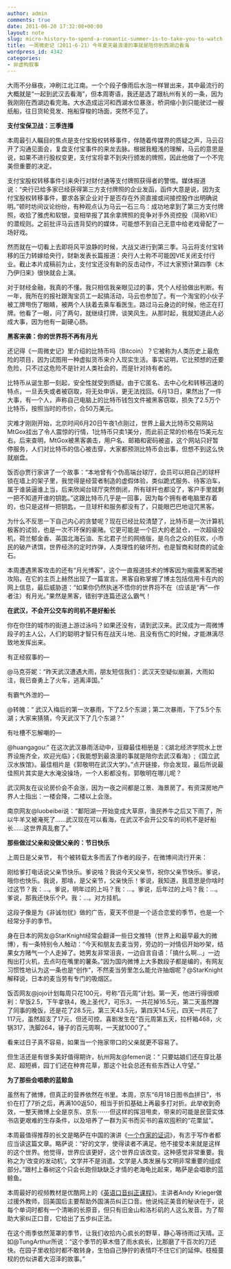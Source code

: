 ```yaml
---
author: admin
comments: true
date: 2011-06-20 17:32:08+00:00
layout: note
slug: micro-history-to-spend-a-romantic-summer-is-to-take-you-to-watch-the-ocean-at-the-west-lake
title: 一周微史记（2011-6-21）今年夏天最浪漫的事就是陪你到西湖边看海
wordpress_id: 4342
categories:
- 非虚构叙事
---
```


大雨不分昼夜，冲刷江北江南。一个个段子像雨后水泡一样冒出来，其中最流行的大概就是“一起到武汉去看海”，但本周寄语，我还是选了跟杭州有关的一条，因为我刚刚在西湖边看完海。大水造成运河和西湖水位暴涨，桥洞缩小到只能驶过一艘纸船，往日货轮竞发、拖船穿梭的场面，突然不见了。

**支付宝保卫战：三季连播**

本周最引人瞩目的焦点是支付宝股权转移事件，伴随着传媒界的质疑之声，马云召开了沟通见面会，复盘支付宝事件的来龙去脉。根据我粗浅的理解，马云的意思是说，如果不进行股权变更，支付宝将拿不到央行颁发的牌照，因此他做了一个不完美但重要的决定。

支付宝股权转移事件引来央行对财付通等支付牌照获得者的警惕。媒体报道说：“央行已给多家已经获得第三方支付牌照的企业发函，函件大意是说，因为支付宝股权转移事件，要求各家企业对于是否存在外资直接或间接控股作出明确说明。”顿时坊间议论纷纷，有种观点认为马云一石三鸟：成功地拿到了第三方支付牌照，收拾了雅虎和软银，变相举报了其余拿牌照的竞争对手外资控股（简称VIE）的潜规则。之前批评马云违背契约的媒体，可能想不到自己无意中给老戏骨配了一场好戏。

然而就在一切看上去即将风平浪静的时候，大战又进行到第三季。马云将支付宝转移的压力转嫁给央行，财新发表长篇报道：央行人士称不可能因VIE关闭支付行业。截止本片成稿前为止，支付宝还没有新的反击动作，不过大家预计第四季《木乃伊归来》很快就会上演。

对于财经金融，我真的不懂。我只相信我亲眼见过的事，凭个人经验做出判断。有一年，我所在的报社跟淘宝员工一起搞活动，马云也参加了。有一个淘宝的小伙子被工牌甩伤了眼睛，被两个人扶着去乘车看医生。路过马云身边的时候，他正在打牌。他看了一眼，问了两句，就继续打牌，谈笑风生。从那时起，我就知道此人必成大事，因为他有一副硬心肠。

**黑客来袭：你的世界将不再有月光**

还记得《一周微史记》里介绍的比特币吗（Bitcoin）？它被称为人类历史上最危险的项目，因为试图用一种虚拟货币来介入现实生活。事实证明，它比预想的还要危险，只不过这危险不是针对人类社会的，而是针对持有者的。

比特币从诞生那一刻起，安全性就受到质疑。由于它匿名、去中心化和转移迅速的特点，一旦丢失或者被窃取，将无处申诉，更无法找回。6月13日，果然出了一件大事，有一个人，声称自己电脑上的比特币钱包文件被黑客窃取，损失了2.5万个比特币，按照当时的市价，合50万美元。

灾难才刚刚开始，北京时间6月20日午夜1点刚过，世界上最大比特币交易网站MtGox挂出了令人震惊的行情，1比特币只卖1美分，而此前正常的价格在15美元左右。后来查明，MtGox被黑客袭击，用户名、邮箱和密码被盗，这个网站只好暂停服务，人们对比特币的信心被击穿，大家都预测比特币会出事，但想不到这么快就崩盘。

饭否@贾行家讲了一个故事：“本地曾有个伪高端台球厅，会员可以把自己的球杆锁在墙上的架子里，我觉得是经营者制造的虚假体验，类似跪式服务、待客泊车，属于谁装逼谁上当，后来欣闻台球厅突然倒闭，所有球杆也都没了，客户手里就剩一把不知道开谁的钥匙。”这跟比特币几乎是一回事，因为每个拥有者电脑里存着的，也只是这样一把钥匙，一旦球杆和服务都没有了，只能眼巴巴地诅咒黑客。

为什么不反思一下自己内心的贪婪呢？现在已经比较清楚了，比特币是一次计算机极客的试验，也是一次不环保的豪赌。它更可能是一个巨大的老鼠仓，一次超级投机，荷兰郁金香、英国北海石油、东北君子兰的网络版，是乌合之众的狂欢，小市民的破产诱饵，世界经济的定时炸弹，人类理性的破坏剂，也是智商和财商的试金石。

本周遭遇黑客攻击的还有“月光博客”，这个一直报道技术的博客因为揭露黑客而被攻陷，在它的主页上赫然出现了一篇宣言。黑客自称掌握了博主包括信用卡在内的网上信息，最后威胁道：“如果你仍然执迷不悟你的世界将不在（应该是“再”—作者注）有月光。”果然是黑客，错别字连篇还这么霸气！

**在武汉，不会开公交车的司机不是好船长**

你在你住的城市的街道上游过泳吗？如果还没有，请到武汉来。武汉成为一周微博段子的主人公，人们的聪明才智只有在战天斗地、且没有伤亡的时候，才能淋漓尽致地发挥出来。

有正经叙事的—

@马克芬妮：“昨天武汉遭遇大雨，朋友短信我们：武汉天空疑似崩漏，大雨如注，我已奋勇上了火车，逃离泽国。”

有霸气外泄的—

@转魄：“ 武汉入梅后的第一次暴雨，下了2.5个东湖；第二次暴雨，下了5.5个东湖；大家来猜猜，今天武汉下了几个东湖？”

有吐槽不忘解嘲的—

@huangagou:“ 在这次武汉暴雨活动中，豆瓣最佳相册是：《湖北经济学院水上世界设施齐全，欢迎光临》；《我能想到最浪漫的事就是陪你去武汉看海》;《国立武汉水族馆》。最佳相片是《郭敬明在武汉大学》。”点开链接，你会发现，最后所说最佳照片其实是大水淹没操场，一个人影都没有。郭敬明在哪儿呢？

武汉网友在议论房价会不会涨，因为一夜之间都是江景、海景房了。有资深房地产界人士指出：一楼会降，二楼以上会涨。

南京网友@luobeibei说：“鄱阳湖一开始变成大草原，渔民养牛之后又下雨了，所以牛羊又被淹死了……武汉现在可以看海，在武汉不会开公交车的司机不是好船长……这世界真乱套了。”

**那些做过父亲和没做父亲的：节日快乐**

上周日是父亲节， 有个被转载太多而丢了作者的段子，在微博间流行开来：

刚给爹打电话说父亲节快乐。爹说啥？我说今天父亲节，祝你父亲节快乐。爹说，哦你也快乐。我说，那啥，是父亲节，父亲快乐！爹说，我知道，我意思是你啥时过这节？我：…。爹说，明年过的上吗？我：…。爹说，后年过的上吗？我：…。爹说，那我还快乐个P。我：…。对方挂机。

这段子像是为《非诚勿扰》做的广告，夏天不但是一个适合恋爱的季节，也是一个经常分手的季节。

身在日本的网友@StarKnight经常会翻译一些日文推特（世界上和最早最大的微博），有一条特别令人触动：“今天和朋友去麦当劳，旁边的一对情侣开始吵架，结果女方赌气一个人走掉了。她男友非常沮丧，一边自言自语：「搞什么啊…」一边掏出打火机，去点叼在嘴里的薯条。”因为国内微博上大多数段子都是编的，有网友习惯性地认为这一条也是“创作”，不然麦当劳里怎么能允许抽烟呢？@StarKnight解释说，日本的麦当劳有专门的吸烟区。

饭否网友@jojo计划每周只花100元，号称“百元周”计划。第一天，他进行得很顺利：早饭2.5，下午拿铁4，晚上圣代7，可乐3，一共花掉16.5元，第二天虽然蹭了同事的晚饭，还是花了28.5元，第三天43.5元，第四天14.5元，四天一共花了117元，虽然超支了17元，但还可控。喜剧发生在“百元周第五天，拉杆箱468，火锅317，洗脚264，锤子的百元周啊，一天就1000了。”

看来过日子真不容易，如果当一个拖家带口的父亲就更不容易了。

但生活还是有很多美好值得期许，杭州网友@femen说：“ 只要姑娘们还在穿比基尼、超短裤，园丁们还在种育花草，那这个社会总还有些东西让人守望。”

**为了那些会唱歌的蓝鲸鱼**

虽然有了微博，但真正的营养依然在书里。本周，京东“6月18日图书血拼日”，书价在打了7折之后，再满100返50，相当于折扣基础上再最多打对折。此举收到奇效，一整天微博上全是京东、京东⋯⋯但这样的挥泪甩卖，带来的可能是民营实体书店更艰难的生存条件，以及培养了一群为买书而买书的喜欢囤积的“花栗鼠”。

本周最值得推荐的长文是略萨在中国的演讲《[一个作家的证词](http://www.infzm.com/content/60492)》，有志于写作者都应当读这篇文章。略萨说：“好的文学，使得读者不满足。他不接受本来就是这样的这个世界。他觉得，世界应该更好，这个世界应该改变。这种感觉非常重要。我称之为‘改变的发动机’。文学并不是消遣。文学是人类发展与文明非常重要的组成部分。”跟村上春树这个只会长跑但缺缺乏才情的老海龟比起来，略萨是会唱歌的蓝鲸鱼。

本周最好的视频教材是优酷网上的《[英语口音纠正课程](http://v.youku.com/v_show/id_XMjUyMDA2NzMy.html)》。主讲者Andy Krieger做过援外教师，回美国后主要帮助外国演员纠正口音。他说纯正美音的秘诀在于，说每个单词时都有一个清晰的长原音，但只有旧金山和洛杉矶的人这么发音。为了帮助大家纠正口音，它给出了五步纠正法。

在这个雨季依然笼罩的季节，让我们收拾内心疯长的野草，静心等待雨过天晴。正如@TungArthur所说：“这个季节的草木借了雨水疯长，比那磨了千百次的刀还快。在园子里收拾时都不敢转身，生怕自己狰狞的表情吓不住它们的延伸。枝桠蔓杈的仿似讲着大沼泽的故事。”
